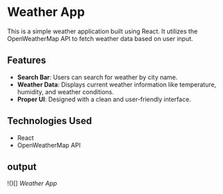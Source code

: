 # Weather App

This is a simple weather application built using React. It utilizes the OpenWeatherMap API to fetch weather data based on user input.

## Features

- **Search Bar**: Users can search for weather by city name.
- **Weather Data**: Displays current weather information like temperature, humidity, and weather conditions.
- **Proper UI**: Designed with a clean and user-friendly interface.

## Technologies Used

- React
- OpenWeatherMap API

## output

!()[]
*Weather App*
